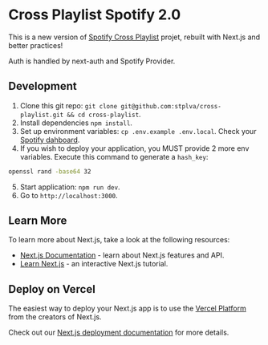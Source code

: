 # Cross Playlist Spotify 2.0

This is a new version of [Spotify Cross Playlist](https://github.com/stplva/crossable-spotify-playlist) projet, rebuilt with Next.js and better practices!

Auth is handled by next-auth and Spotify Provider.

## Development

1. Clone this git repo: `git clone git@github.com:stplva/cross-playlist.git && cd cross-playlist`.
2. Install dependencies `npm install`.
3. Set up environment variables: `cp .env.example .env.local`. Check your [Spotify dahboard](https://developer.spotify.com/dashboard).
4. If you wish to deploy your application, you MUST provide 2 more env variables. Execute this command to generate a `hash_key`:

```bash
openssl rand -base64 32
```

5. Start application: `npm run dev`.
6. Go to `http://localhost:3000`.

## Learn More

To learn more about Next.js, take a look at the following resources:

- [Next.js Documentation](https://nextjs.org/docs) - learn about Next.js features and API.
- [Learn Next.js](https://nextjs.org/learn) - an interactive Next.js tutorial.

## Deploy on Vercel

The easiest way to deploy your Next.js app is to use the [Vercel Platform](https://vercel.com/new?utm_medium=default-template&filter=next.js&utm_source=create-next-app&utm_campaign=create-next-app-readme) from the creators of Next.js.

Check out our [Next.js deployment documentation](https://nextjs.org/docs/deployment) for more details.
